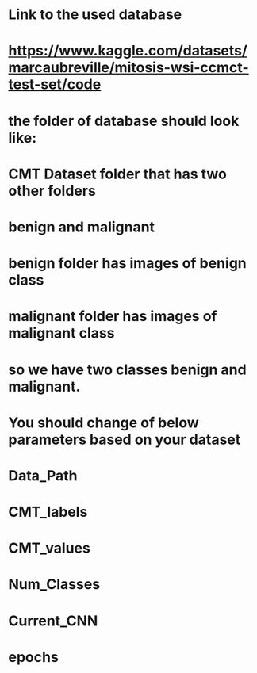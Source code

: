 # Link to the used database
# https://www.kaggle.com/datasets/marcaubreville/mitosis-wsi-ccmct-test-set/code
# the folder of database should look like:
# CMT Dataset folder that has two other folders
# benign and malignant
# benign folder has images of benign class
# malignant folder has images of malignant class
# so we have two classes benign and malignant.

# You should change of below parameters based on your dataset
# Data_Path   
# CMT_labels  
# CMT_values  
# Num_Classes   
# Current_CNN 
# epochs      
  
